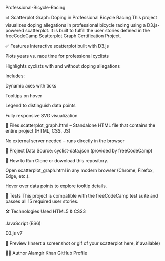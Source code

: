 Professional-Bicycle-Racing

📊 Scatterplot Graph: Doping in Professional Bicycle Racing
This project visualizes doping allegations in professional bicycle racing using a D3.js-powered scatterplot. It is built to fulfill the user stories defined in the freeCodeCamp Scatterplot Graph Certification Project.

✅ Features
Interactive scatterplot built with D3.js

Plots years vs. race time for professional cyclists

Highlights cyclists with and without doping allegations

Includes:

Dynamic axes with ticks

Tooltips on hover

Legend to distinguish data points

Fully responsive SVG visualization

📁 Files
scatterplot_graph.html – Standalone HTML file that contains the entire project (HTML, CSS, JS)

No external server needed – runs directly in the browser

📌 Project Data
Source:
cyclist-data.json
(provided by freeCodeCamp)

🚀 How to Run
Clone or download this repository.

Open scatterplot_graph.html in any modern browser (Chrome, Firefox, Edge, etc.).

Hover over data points to explore tooltip details.

🧪 Tests
This project is compatible with the freeCodeCamp test suite and passes all 15 required user stories.

🛠️ Technologies Used
HTML5 & CSS3

JavaScript (ES6)

D3.js v7

📸 Preview
(Insert a screenshot or gif of your scatterplot here, if available)

🧑‍💻 Author
Alamgir Khan
GitHub Profile

